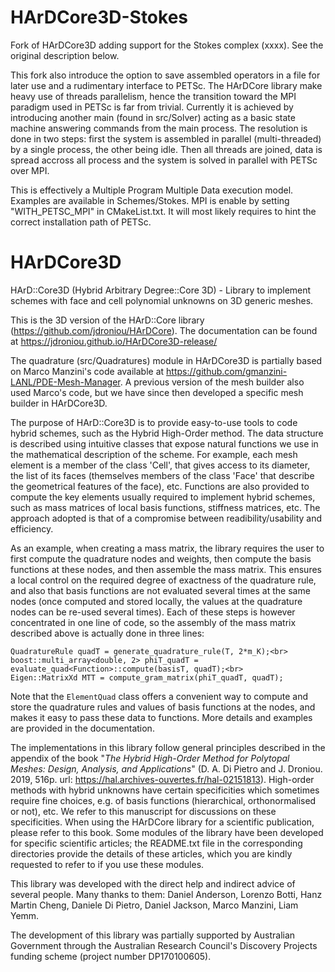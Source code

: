 # HArDCore3D-Stokes

Fork of HArDCore3D adding support for the Stokes complex (xxxx). See the original description below.

This fork also introduce the option to save assembled operators in a file for later use and a rudimentary interface to PETSc. 
The HArDCore library make heavy use of threads parallelism, hence the transition toward the MPI paradigm used in PETSc is far from trivial.
Currently it is achieved by introducing another main (found in src/Solver) acting as a basic state machine answering commands from the main process.
The resolution is done in two steps: first the system is assembled in parallel (multi-threaded) by a single process, the other being idle.
Then all threads are joined, data is spread accross all process and the system is solved in parallel with PETSc over MPI.

This is effectively a Multiple Program Multiple Data execution model. 
Examples are available in Schemes/Stokes.
MPI is enable by setting "WITH_PETSC_MPI" in CMakeList.txt. It will most likely requires to hint the correct installation path of PETSc.

# HArDCore3D
HArD::Core3D (Hybrid Arbitrary Degree::Core 3D) - Library to implement schemes with face and cell polynomial unknowns on 3D generic meshes.

This is the 3D version of the HArD::Core library (https://github.com/jdroniou/HArDCore). The documentation can be found at https://jdroniou.github.io/HArDCore3D-release/

The quadrature (src/Quadratures) module in HArDCore3D is partially based on Marco Manzini's code available at https://github.com/gmanzini-LANL/PDE-Mesh-Manager. A previous version of the mesh builder also used Marco's code, but we have since then developed a specific mesh builder in HArDCore3D.

The purpose of HArD::Core3D is to provide easy-to-use tools to code hybrid schemes, such as the Hybrid High-Order method. The data structure is described using intuitive classes that expose natural functions we use in the mathematical description of the scheme. For example, each mesh element is a member of the class 'Cell', that gives access to its diameter, the list of its faces (themselves members of the class 'Face' that describe the geometrical features of the face), etc. Functions are also provided to compute the key elements usually required to implement hybrid schemes, such as mass matrices of local basis functions, stiffness matrices, etc. The approach adopted is that of a compromise between readibility/usability and efficiency. 

As an example, when creating a mass matrix, the library requires the user to first compute the quadrature nodes and weights, then compute the basis functions at these nodes, and then assemble the mass matrix. This ensures a local control on the required degree of exactness of the quadrature rule, and also that basis functions are not evaluated several times at the same nodes (once computed and stored locally, the values at the quadrature nodes can be re-used several times). Each of these steps is however concentrated in one line of code, so the assembly of the mass matrix described above is actually done in three lines:

```
QuadratureRule quadT = generate_quadrature_rule(T, 2*m_K);<br>
boost::multi_array<double, 2> phiT_quadT = evaluate_quad<Function>::compute(basisT, quadT);<br>
Eigen::MatrixXd MTT = compute_gram_matrix(phiT_quadT, quadT);
```

Note that the `ElementQuad` class offers a convenient way to compute and store the quadrature rules and values of basis functions at the nodes, and makes it easy to pass these data to functions. More details and examples are provided in the documentation.

The implementations in this library follow general principles described in the appendix of the book "*The Hybrid High-Order Method for Polytopal Meshes: Design, Analysis, and Applications*" (D. A. Di Pietro and J. Droniou. 2019, 516p. url: https://hal.archives-ouvertes.fr/hal-02151813). High-order methods with hybrid unknowns have certain specificities which sometimes require fine choices, e.g. of basis functions (hierarchical, orthonormalised or not), etc. We refer to this manuscript for discussions on these specificities. When using the HArDCore library for a scientific publication, please refer to this book. Some modules of the library have been developed for specific scientific articles; the README.txt file in the corresponding directories provide the details of these articles, which you are kindly requested to refer to if you use these modules.


This library was developed with the direct help and indirect advice of several people. Many thanks to them: Daniel Anderson, Lorenzo Botti, Hanz Martin Cheng, Daniele Di Pietro, Daniel Jackson, Marco Manzini, Liam Yemm.

The development of this library was partially supported by Australian Government through the Australian Research Council's Discovery Projects funding scheme (project number DP170100605).
